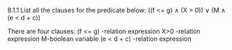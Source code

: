 8.1.1
 List all the clauses for the predicate below: ((f <= g) ∧ (X > 0)) ∨ (M ∧ (e < d + c))

There are four clauses:
(f <= g) -relation expression
X>0 -relation expression
M-boolean variable
(e < d + c) -relation expression 
